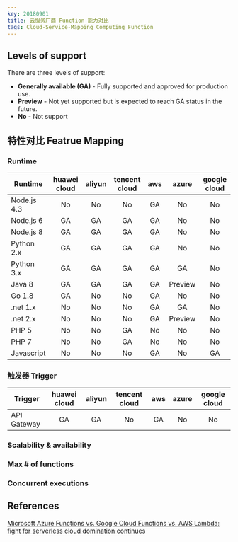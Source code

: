 ```yaml
---
key: 20180901
title: 云服务厂商 Function 能力对比
tags: Cloud-Service-Mapping Computing Function
---
```


## Levels of support
There are three levels of support:
- **Generally available (GA)** - Fully supported and approved for production use.
- **Preview** - Not yet supported but is expected to reach GA status in the future.
- **No** - Not support

## 特性对比 Featrue Mapping

### Runtime

|   Runtime      | huawei cloud  |  aliyun    |  tencent cloud   |    aws    |    azure    |  google cloud  |
| -------------- | :-----------: | :--------: | :--------------: | :-------: | :---------: | :------------: |
| Node.js 4.3    | No            | No         | No               | GA        | No          | No             | 
| Node.js 6      | GA            | GA         | GA               | GA        | No          | No             |
| Node.js 8      | GA            | GA         | GA               | GA        | No          | No             |
| Python 2.x     | GA            | GA         | GA               | GA        | No          | No             |
| Python 3.x     | GA            | GA         | GA               | GA        | GA          | No             |
| Java 8         | GA            | GA         | GA               | GA        | Preview     | No             |
| Go 1.8         | GA            | No         | No               | GA        | No          | No             |
| .net 1.x       | No            | No         | No               | GA        | GA          | No             |
| .net 2.x       | No            | No         | No               | GA        | Preview     | No             |
| PHP 5          | No            | No         | GA               | No        | No          | No             |
| PHP 7          | No            | No         | GA               | No        | No          | No             |
| Javascript     | No            | No         | No               | GA        | No          | GA             |

### 触发器 Trigger

|   Trigger      | huawei cloud  |  aliyun    |  tencent cloud   |    aws    |    azure    |  google cloud  |
| -------------- | :-----------: | :--------: | :--------------: | :-------: | :---------: | :------------: |
| API Gateway    | GA            | GA         | No               | GA        | No          | No             | 


### Scalability & availability

### Max # of functions

### Concurrent executions

### 

## References
[Microsoft Azure Functions vs. Google Cloud Functions vs. AWS Lambda: fight for serverless cloud domination continues](https://cloudacademy.com/blog/microsoft-azure-functions-vs-google-cloud-functions-fight-for-serverless-cloud-domination-continues/)